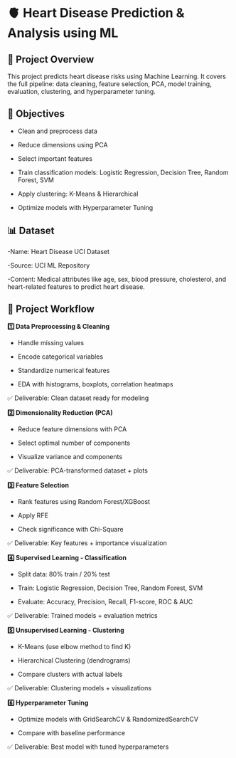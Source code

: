 # 🫀 Heart Disease Prediction & Analysis using ML
## 🌟 Project Overview

This project predicts heart disease risks using Machine Learning.
It covers the full pipeline: data cleaning, feature selection, PCA, model training, evaluation, clustering, and hyperparameter tuning.

## 🎯 Objectives

  - Clean and preprocess data

  - Reduce dimensions using PCA

  - Select important features

  - Train classification models: Logistic Regression, Decision Tree, Random Forest, SVM

  - Apply clustering: K-Means & Hierarchical

  - Optimize models with Hyperparameter Tuning

## 📊 Dataset

-Name: Heart Disease UCI Dataset

-Source: UCI ML Repository

-Content: Medical attributes like age, sex, blood pressure, cholesterol, and heart-related features to predict heart disease.


## 🧩 Project Workflow
**1️⃣ Data Preprocessing & Cleaning**

  - Handle missing values

  - Encode categorical variables

  - Standardize numerical features

  - EDA with histograms, boxplots, correlation heatmaps

✅ Deliverable: Clean dataset ready for modeling



**2️⃣ Dimensionality Reduction (PCA)**

  - Reduce feature dimensions with PCA

  - Select optimal number of components

  - Visualize variance and components

✅ Deliverable: PCA-transformed dataset + plots



**3️⃣ Feature Selection**

  - Rank features using Random Forest/XGBoost

  - Apply RFE

  - Check significance with Chi-Square

✅ Deliverable: Key features + importance visualization



**4️⃣ Supervised Learning - Classification**

  - Split data: 80% train / 20% test

  - Train: Logistic Regression, Decision Tree, Random Forest, SVM

  - Evaluate: Accuracy, Precision, Recall, F1-score, ROC & AUC

✅ Deliverable: Trained models + evaluation metrics



**5️⃣ Unsupervised Learning - Clustering**

  - K-Means (use elbow method to find K)

  - Hierarchical Clustering (dendrograms)

  - Compare clusters with actual labels

✅ Deliverable: Clustering models + visualizations



**6️⃣ Hyperparameter Tuning**

  - Optimize models with GridSearchCV & RandomizedSearchCV

  - Compare with baseline performance

✅ Deliverable: Best model with tuned hyperparameters
